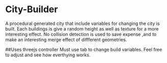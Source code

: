 # City-Builder
 A procedural generated city that include variables for changing the city is built. Each buildings is give a random height as well as 
 texture for a more interesting effect. No collision detection is used to save expense ,and to make an interesting merge effect of 
 diffferent geometries.
  
##Uses threejs controller
	Must use tab to change build variables. Feel free to adjust and see how everthying works.

